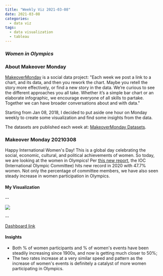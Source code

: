 ```yaml
---
title: "Weekly Viz 2021-03-08"
date: 2021-03-08
categories:
  - data viz
tags:
  - data visualization
  - tableau
---
```


### *Women in Olympics*


### About Makeover Monday

[MakeoverMonday](http://www.makeovermonday.co.uk/) is a social data project:
"Each week we post a link to a chart, and its data, and then you rework the chart.
Maybe you retell the story more effectively, or find a new story in the data.
We’re curious to see the different approaches you all take. Whether it’s a simple bar chart or an elaborate infographic, we encourage everyone of all skills to partake.
Together we can have broader conversations about and with data."

Starting from Jan 08, 2018, I decided to put aside one hour on Monday weekly to create some visualization and find some insights from the data.

The datasets are published each week at: [MakeoverMonday Datasets](http://www.makeovermonday.co.uk/data/).

### Makeover Monday 20210308

Happy International Women's Day! This is a global day celebrating the social, economic, cultural, and political achievements of women. So today, we are looking at the women in Olympics! Per [this new report](https://swimswam.com/ioc-hits-new-record-with-47-7-women/), the IOC (International Olympic Committee) hits new record in 2020 with 47.7% women. Not only the percentage of committee members, we have also seen steady increase in women participation in Olympics.  

#### My Visualization

--  
<div class='tableauPlaceholder' id='viz1615258936914' style='position: relative'>
<noscript><a href='#'>
  <img alt=' ' src='https:&#47;&#47;public.tableau.com&#47;static&#47;images&#47;Ma&#47;MakeOverMonday20210308WomeninOlympics&#47;WomeninOlympics&#47;1_rss.png' style='border: none' />
</a></noscript>
<object class='tableauViz'  style='display:none;'>
  <param name='host_url' value='https%3A%2F%2Fpublic.tableau.com%2F' />
  <param name='embed_code_version' value='3' />
  <param name='site_root' value='' />
  <param name='name' value='MakeOverMonday20210308WomeninOlympics&#47;WomeninOlympics' />
  <param name='tabs' value='no' />
  <param name='toolbar' value='yes' />
  <param name='static_image' value='https:&#47;&#47;public.tableau.com&#47;static&#47;images&#47;Ma&#47;MakeOverMonday20210308WomeninOlympics&#47;WomeninOlympics&#47;1.png' /> 
  <param name='animate_transition' value='yes' />
  <param name='display_static_image' value='yes' />
  <param name='display_spinner' value='yes' />
  <param name='display_overlay' value='yes' />
  <param name='display_count' value='yes' />
  <param name='language' value='en' />
  <param name='filter' value='publish=yes' />
</object></div>             
<script type='text/javascript'>       
  var divElement = document.getElementById('viz1615258936914');   
  var vizElement = divElement.getElementsByTagName('object')[0];          
  if ( divElement.offsetWidth > 800 ) { vizElement.style.width='800px';vizElement.style.height='627px';} else if ( divElement.offsetWidth > 500 ) { vizElement.style.width='800px';vizElement.style.height='627px';} else { vizElement.style.width='100%';vizElement.style.height='727px';}                 
  var scriptElement = document.createElement('script');      
  scriptElement.src = 'https://public.tableau.com/javascripts/api/viz_v1.js';      
  vizElement.parentNode.insertBefore(scriptElement, vizElement);             
</script>

--  

[Dashboard link](https://public.tableau.com/views/MakeOverMonday20210308WomeninOlympics/WomeninOlympics?:language=en&:display_count=y&publish=yes&:origin=viz_share_link)

#### Insights
* Both % of women participants and % of women's events have been steadily increasing since 1900s, and now is getting much closer to 50%;  
* The two rates increase at a very similar speed and pattern as the increase of women's events is definitely a catalyst of more women participating in Olympics.  
  

